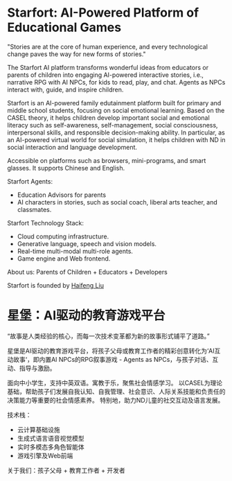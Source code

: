 # Starfort: AI-Powered Platform of Educational Games

"Stories are at the core of human experience, and every technological change paves the way for new forms of stories."


The Starfort AI platform transforms wonderful ideas from educators or parents of children into engaging AI-powered interactive stories, i.e., narrative RPG with AI NPCs, for kids to read, play, and chat. Agents as NPCs interact with, guide, and inspire children.

Starfort is an AI-powered family edutainment platform built for primary and middle school students, focusing on social emotional learning. 
Based on the CASEL theory, it helps children develop important social and emotional literacy such as self-awareness, self-management, social consciousness, interpersonal skills, and responsible decision-making ability. 
In particular, as an AI-powered virtual world for social simulation, it helps children with ND in social interaction and language development.

Accessible on platforms such as browsers, mini-programs, and smart glasses. It supports Chinese and English.

Starfort Agents: 
* Education Advisors for parents
* AI characters in stories, such as social coach, liberal arts teacher, and classmates.


Starfort Technology Stack: 
* Cloud computing infrastructure.
* Generative language, speech and vision models.
* Real-time multi-modal multi-role agents.
* Game engine and Web frontend. 

About us: Parents of Children + Educators + Developers


Starfort is founded by [Haifeng Liu](https://www.linkedin.com/in/haifeng-liu/)

# 星堡：AI驱动的教育游戏平台

“故事是人类经验的核心，而每一次技术变革都为新的故事形式铺平了道路。”

星堡是AI驱动的教育游戏平台，将孩子父母或教育工作者的精彩创意转化为‘AI互动故事‘，即内置AI NPCs的RPG叙事游戏 - Agents as NPCs，与孩子对话、互动、指导与激励。

面向中小学生，支持中英双语。寓教于乐，聚焦社会情感学习。
以CASEL为理论基础，帮助孩子们发展自我认知、自我管理、社会意识、人际关系技能和负责任的决策能力等重要的社会情感素养。
特别地，助力ND儿童的社交互动及语言发展。


技术栈：
* 云计算基础设施
* 生成式语言语音视觉模型
* 实时多模态多角色智能体
* 游戏引擎及Web前端

关于我们：孩子父母 + 教育工作者 + 开发者
